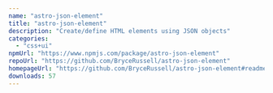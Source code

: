```yaml
---
name: "astro-json-element"
title: "astro-json-element"
description: "Create/define HTML elements using JSON objects"
categories:
  - "css+ui"
npmUrl: "https://www.npmjs.com/package/astro-json-element"
repoUrl: "https://github.com/BryceRussell/astro-json-element"
homepageUrl: "https://github.com/BryceRussell/astro-json-element#readme"
downloads: 57
---
```

